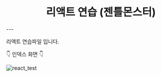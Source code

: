 </div align = 'center'>
<h1 align = 'center'> 리액트 연습 (젠틀몬스터)</h1>
 ---
 <p>리액트 연습파일 입니다.</p>
 
 <p>👇 인덱스 화면 👇<p>
 
 ![react_test](https://user-images.githubusercontent.com/96815572/181666686-25817ea3-0f30-426c-8112-c4f124654695.jpeg)
</div>



